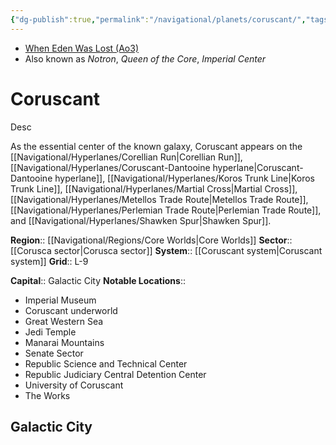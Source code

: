 ```yaml
---
{"dg-publish":true,"permalink":"/navigational/planets/coruscant/","tags":["map","resistance","planet","democracy","corellianrun","perlemian","corudant","koros","martial","metellos","spur","unfinished"]}
---
```


- [When Eden Was Lost (Ao3)](https://archiveofourown.org/works/19334440/chapters/45992584)
- Also known as *Notron*, *Queen of the Core*, *Imperial Center*
# Coruscant
Desc

As the essential center of the known galaxy, Coruscant appears on the [[Navigational/Hyperlanes/Corellian Run\|Corellian Run]], [[Navigational/Hyperlanes/Coruscant-Dantooine hyperlane\|Coruscant-Dantooine hyperlane]], [[Navigational/Hyperlanes/Koros Trunk Line\|Koros Trunk Line]], [[Navigational/Hyperlanes/Martial Cross\|Martial Cross]], [[Navigational/Hyperlanes/Metellos Trade Route\|Metellos Trade Route]], [[Navigational/Hyperlanes/Perlemian Trade Route\|Perlemian Trade Route]], and [[Navigational/Hyperlanes/Shawken Spur\|Shawken Spur]].

**Region**::  [[Navigational/Regions/Core Worlds\|Core Worlds]]
**Sector**::  [[Corusca sector\|Corusca sector]]
**System**::  [[Coruscant system\|Coruscant system]]
**Grid**::  L-9

**Capital**::  Galactic City
**Notable Locations**::
- Imperial Museum
- Coruscant underworld
- Great Western Sea
- Jedi Temple
- Manarai Mountains
- Senate Sector
- Republic Science and Technical Center
- Republic Judiciary Central Detention Center
- University of Coruscant
- The Works

## Galactic City

